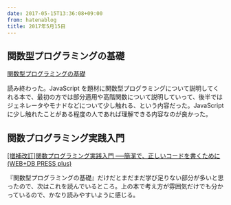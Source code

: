 ```yaml
---
date: 2017-05-15T13:36:08+09:00
from: hatenablog
title: 2017年5月15日
---
```


<h2>関数型プログラミングの基礎</h2>

<p></p><a href="http://www.amazon.co.jp/exec/obidos/ASIN/B01MQG41Y0/r7kamura07-22/">関数型プログラミングの基礎</a>

<p>読み終わった。JavaScript を題材に関数型プログラミングについて説明してくれる本で、最初の方では部分適用や高階関数について説明していって、後半ではジェネレータやモナドなどについて少し触れる、という内容だった。JavaScript に少し触れたことがある程度の人であれば理解できる内容なのが良かった。</p>

<h2>関数プログラミング実践入門</h2>

<p></p><a href="http://www.amazon.co.jp/exec/obidos/ASIN/4774183903/r7kamura07-22/">[増補改訂]関数プログラミング実践入門 ──簡潔で、正しいコードを書くために (WEB+DB PRESS plus)</a>

<p>『関数型プログラミングの基礎』だけだとまだまだ学び足りない部分が多いと思ったので、次はこれを読んでいるところ。上の本で考え方が雰囲気だけでも分かっているので、かなり読みやすいように感じる。</p>


